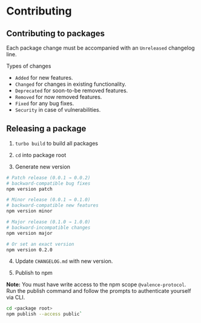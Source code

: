 # Contributing

## Contributing to packages

Each package change must be accompanied with an `Unreleased` changelog line.

Types of changes

- `Added` for new features.
- `Changed` for changes in existing functionality.
- `Deprecated` for soon-to-be removed features.
- `Removed` for now removed features.
- `Fixed` for any bug fixes.
- `Security` in case of vulnerabilities.

## Releasing a package

1. `turbo build` to build all packages

2. `cd` into package root

3. Generate new version

```bash
# Patch release (0.0.1 → 0.0.2)
# backward-compatible bug fixes
npm version patch

# Minor release (0.0.1 → 0.1.0)
# backward-compatible new features
npm version minor

# Major release (0.1.0 → 1.0.0)
# backward-incompatible changes
npm version major

# Or set an exact version
npm version 0.2.0
```

4. Update `CHANGELOG.md` with new version.

5. Publish to npm

**Note:** You must have write access to the npm scope `@valence-protocol`. Run the publish command and follow the prompts to authenticate yourself via CLI.

```bash
cd <package root>
npm publish --access public`
```
